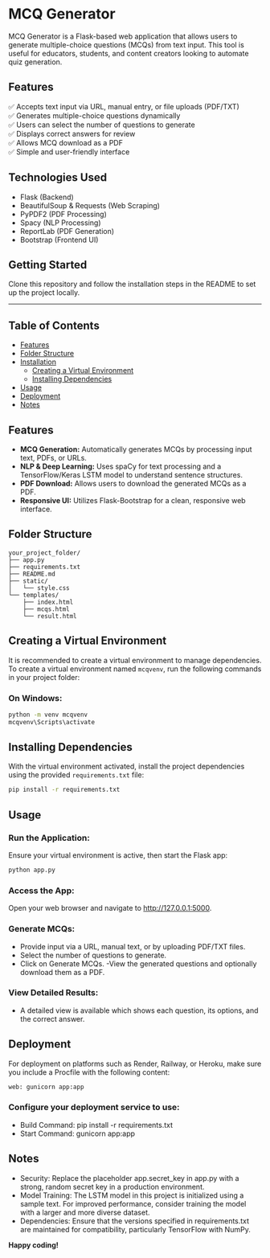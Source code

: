 #  MCQ Generator
  
MCQ Generator is a Flask-based web application that allows users to generate multiple-choice questions (MCQs) from text input. This tool is useful for educators, students, and content creators looking to automate quiz generation.  

## Features  
✅ Accepts text input via URL, manual entry, or file uploads (PDF/TXT)  
✅ Generates multiple-choice questions dynamically  
✅ Users can select the number of questions to generate  
✅ Displays correct answers for review  
✅ Allows MCQ download as a PDF  
✅ Simple and user-friendly interface  

## Technologies Used  
- Flask (Backend)  
- BeautifulSoup & Requests (Web Scraping)  
- PyPDF2 (PDF Processing)  
- Spacy (NLP Processing)  
- ReportLab (PDF Generation)  
- Bootstrap (Frontend UI)  

## Getting Started  
Clone this repository and follow the installation steps in the README to set up the project locally.  

---

## Table of Contents

- [Features](#features)
- [Folder Structure](#folder-structure)
- [Installation](#installation)
  - [Creating a Virtual Environment](#creating-a-virtual-environment)
  - [Installing Dependencies](#installing-dependencies)
- [Usage](#usage)
- [Deployment](#deployment)
- [Notes](#notes)

## Features

- **MCQ Generation:** Automatically generates MCQs by processing input text, PDFs, or URLs.
- **NLP & Deep Learning:** Uses spaCy for text processing and a TensorFlow/Keras LSTM model to understand sentence structures.
- **PDF Download:** Allows users to download the generated MCQs as a PDF.
- **Responsive UI:** Utilizes Flask-Bootstrap for a clean, responsive web interface.

## Folder Structure

```plaintext
your_project_folder/
├── app.py
├── requirements.txt
├── README.md
├── static/
│   └── style.css
└── templates/
    ├── index.html
    ├── mcqs.html
    └── result.html
```

## Creating a Virtual Environment

It is recommended to create a virtual environment to manage dependencies. To create a virtual environment named `mcqvenv`, run the following commands in your project folder:

### On Windows:

```bash
python -m venv mcqvenv
mcqvenv\Scripts\activate
```

## Installing Dependencies

With the virtual environment activated, install the project dependencies using the provided `requirements.txt` file:

```bash
pip install -r requirements.txt
```
## Usage

### Run the Application:
Ensure your virtual environment is active, then start the Flask app:

```bash
python app.py
```
### Access the App:

Open your web browser and navigate to http://127.0.0.1:5000.

### Generate MCQs:

- Provide input via a URL, manual text, or by uploading PDF/TXT files.
- Select the number of questions to generate.
- Click on Generate MCQs.
-View the generated questions and optionally download them as a PDF.

### View Detailed Results:

- A detailed view is available which shows each question, its options, and the correct answer.

## Deployment

For deployment on platforms such as Render, Railway, or Heroku, make sure you include a Procfile with the following content:

```bash
web: gunicorn app:app
```

### Configure your deployment service to use:

- Build Command: pip install -r requirements.txt
- Start Command: gunicorn app:app

## Notes
- Security: Replace the placeholder app.secret_key in app.py with a strong, random secret key in a production environment.
- Model Training: The LSTM model in this project is initialized using a sample text. For improved performance, consider training the model with a larger and more diverse dataset.
- Dependencies: Ensure that the versions specified in requirements.txt are maintained for compatibility, particularly TensorFlow with NumPy.

**Happy coding!**
